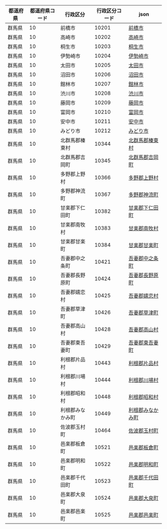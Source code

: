 |  都道府県  | 都道府県コード | 行政区分 | 行政区分コード | json |
|-----------|--------------|--------- |--------------|------|
| 群馬県 | 10 | 前橋市 | 10201 | [前橋市](/topojson/10/10201.topojson) |
| 群馬県 | 10 | 高崎市 | 10202 | [高崎市](/topojson/10/10202.topojson) |
| 群馬県 | 10 | 桐生市 | 10203 | [桐生市](/topojson/10/10203.topojson) |
| 群馬県 | 10 | 伊勢崎市 | 10204 | [伊勢崎市](/topojson/10/10204.topojson) |
| 群馬県 | 10 | 太田市 | 10205 | [太田市](/topojson/10/10205.topojson) |
| 群馬県 | 10 | 沼田市 | 10206 | [沼田市](/topojson/10/10206.topojson) |
| 群馬県 | 10 | 館林市 | 10207 | [館林市](/topojson/10/10207.topojson) |
| 群馬県 | 10 | 渋川市 | 10208 | [渋川市](/topojson/10/10208.topojson) |
| 群馬県 | 10 | 藤岡市 | 10209 | [藤岡市](/topojson/10/10209.topojson) |
| 群馬県 | 10 | 富岡市 | 10210 | [富岡市](/topojson/10/10210.topojson) |
| 群馬県 | 10 | 安中市 | 10211 | [安中市](/topojson/10/10211.topojson) |
| 群馬県 | 10 | みどり市 | 10212 | [みどり市](/topojson/10/10212.topojson) |
| 群馬県 | 10 | 北群馬郡榛東村 | 10344 | [北群馬郡榛東村](/topojson/10/10344.topojson) |
| 群馬県 | 10 | 北群馬郡吉岡町 | 10345 | [北群馬郡吉岡町](/topojson/10/10345.topojson) |
| 群馬県 | 10 | 多野郡上野村 | 10366 | [多野郡上野村](/topojson/10/10366.topojson) |
| 群馬県 | 10 | 多野郡神流町 | 10367 | [多野郡神流町](/topojson/10/10367.topojson) |
| 群馬県 | 10 | 甘楽郡下仁田町 | 10382 | [甘楽郡下仁田町](/topojson/10/10382.topojson) |
| 群馬県 | 10 | 甘楽郡南牧村 | 10383 | [甘楽郡南牧村](/topojson/10/10383.topojson) |
| 群馬県 | 10 | 甘楽郡甘楽町 | 10384 | [甘楽郡甘楽町](/topojson/10/10384.topojson) |
| 群馬県 | 10 | 吾妻郡中之条町 | 10421 | [吾妻郡中之条町](/topojson/10/10421.topojson) |
| 群馬県 | 10 | 吾妻郡長野原町 | 10424 | [吾妻郡長野原町](/topojson/10/10424.topojson) |
| 群馬県 | 10 | 吾妻郡嬬恋村 | 10425 | [吾妻郡嬬恋村](/topojson/10/10425.topojson) |
| 群馬県 | 10 | 吾妻郡草津町 | 10426 | [吾妻郡草津町](/topojson/10/10426.topojson) |
| 群馬県 | 10 | 吾妻郡高山村 | 10428 | [吾妻郡高山村](/topojson/10/10428.topojson) |
| 群馬県 | 10 | 吾妻郡東吾妻町 | 10429 | [吾妻郡東吾妻町](/topojson/10/10429.topojson) |
| 群馬県 | 10 | 利根郡片品村 | 10443 | [利根郡片品村](/topojson/10/10443.topojson) |
| 群馬県 | 10 | 利根郡川場村 | 10444 | [利根郡川場村](/topojson/10/10444.topojson) |
| 群馬県 | 10 | 利根郡昭和村 | 10448 | [利根郡昭和村](/topojson/10/10448.topojson) |
| 群馬県 | 10 | 利根郡みなかみ町 | 10449 | [利根郡みなかみ町](/topojson/10/10449.topojson) |
| 群馬県 | 10 | 佐波郡玉村町 | 10464 | [佐波郡玉村町](/topojson/10/10464.topojson) |
| 群馬県 | 10 | 邑楽郡板倉町 | 10521 | [邑楽郡板倉町](/topojson/10/10521.topojson) |
| 群馬県 | 10 | 邑楽郡明和町 | 10522 | [邑楽郡明和町](/topojson/10/10522.topojson) |
| 群馬県 | 10 | 邑楽郡千代田町 | 10523 | [邑楽郡千代田町](/topojson/10/10523.topojson) |
| 群馬県 | 10 | 邑楽郡大泉町 | 10524 | [邑楽郡大泉町](/topojson/10/10524.topojson) |
| 群馬県 | 10 | 邑楽郡邑楽町 | 10525 | [邑楽郡邑楽町](/topojson/10/10525.topojson) |
